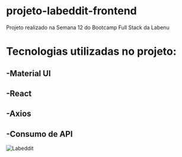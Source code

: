 
# projeto-labeddit-frontend
Projeto realizado na Semana 12 do Bootcamp Full Stack da Labenu
# Tecnologias utilizadas no projeto:
##  -Material UI
##  -React
##  -Axios
##  -Consumo de API
![Labeddit](https://user-images.githubusercontent.com/63150484/118403960-4a468180-b647-11eb-8b3e-7ffee3a3442b.PNG)

